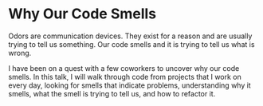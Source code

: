 # Why Our Code Smells

Odors are communication devices. They exist for a reason and are usually trying to tell us something. Our code smells and it is trying to tell us what is wrong.

I have been on a quest with a few coworkers to uncover why our code smells.  In this talk, I will walk through code from projects that I work on every day, looking for smells that indicate problems, understanding why it smells, what the smell is trying to tell us, and how to refactor it.

